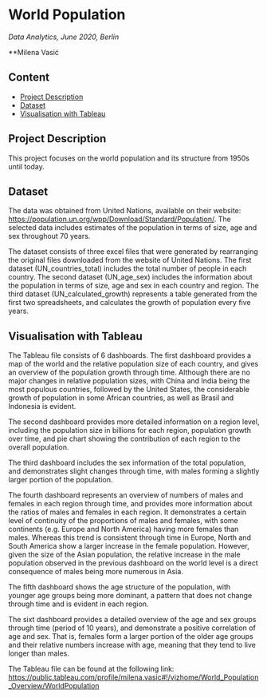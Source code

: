 # World Population

*Data Analytics, June 2020, Berlin*

**Milena Vasić 

## Content
* [Project Description](#project-description) 
* [Dataset](#dataset)
* [Visualisation with Tableau](#visualisation-with-tableau)


## Project Description

This  project focuses on the world population and its structure from 1950s until today. 

## Dataset

The data was obtained from United Nations, available on their website: https://population.un.org/wpp/Download/Standard/Population/. The selected data includes estimates of the population in terms of size, age and sex throughout 70 years. 

The dataset consists of three excel files that were generated by rearranging the original files downloaded from the website of United Nations. 
The first dataset (UN_countries_total) includes the total number of people in each country. 
The second dataset (UN_age_sex) includes the information about the population in terms of size, age and sex in each country and region.
The third dataset (UN_calculated_growth) represents a table generated from the first two spreadsheets, and calculates the growth of population every five years. 

## Visualisation with Tableau

The Tableau file consists of 6 dashboards. The first dashboard provides a map of the world and the relative population size of each country, and gives an overview of the population growth through time. Although there are no major changes in relative population sizes, with China and India being the most populous countries, followed by the United States, the considerable growth of population in some African countries, as well as Brasil and Indonesia is evident. 

The second dashboard provides more detailed information on a region level, including the population size in billions for each region, population growth over time, and pie chart showing the contribution of each region to the overall population. 

The third dashboard includes the sex information of the total population, and demonstrates slight changes through time, with males forming a slightly larger portion of the population. 

The fourth dashboard represents an overview of numbers of males and females in each region through time, and provides more information about the ratios of males and females in each region. It demonstrates a certain level of continuity of the proportions of males and females, with some continents (e.g. Europe and North America) having more females than males. Whereas this trend is consistent through time in Europe, North and South America show a larger increase in the female population. However, given the size of the Asian population, the relative increase in the male population observed in the previous dashboard on the world level is a direct consequence of males being more numerous in Asia. 

The fifth dashboard shows the age structure of the population, with younger age groups being more dominant, a pattern that does not change through time and is evident in each region.

The sixt dashboard provides a detailed overview of the age and sex groups through time (period of 10 years), and demonstrate a positive correlation of age and sex. That is, females form a larger portion of the older age groups and their relative numbers increase with age, meaning that they tend to live longer than males. 

The Tableau file can be found at the following link: https://public.tableau.com/profile/milena.vasic#!/vizhome/World_Population_Overview/WorldPopulation


